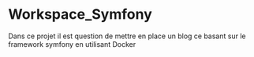 # Workspace_Symfony
Dans ce projet il est question de mettre en place un blog ce basant sur le framework symfony en utilisant Docker
